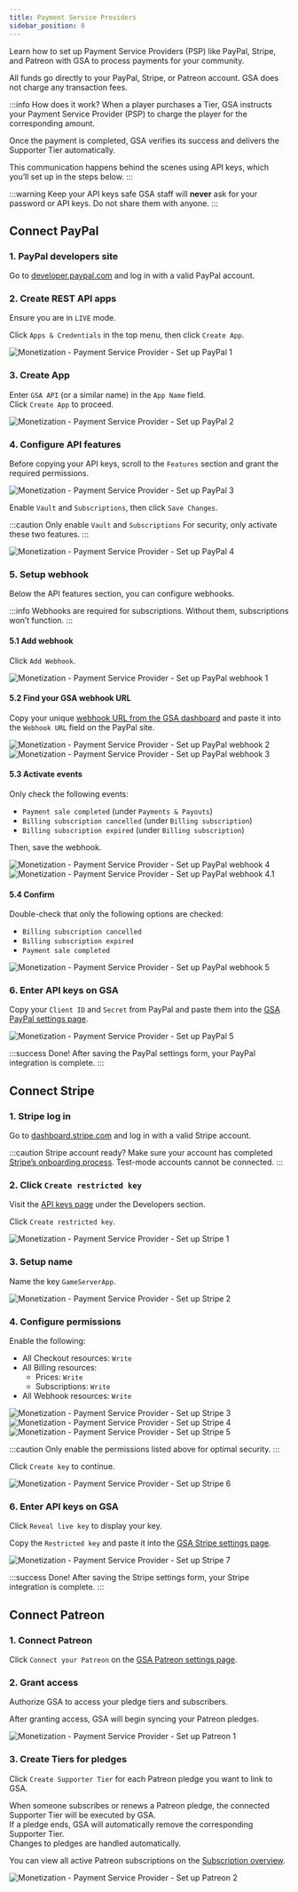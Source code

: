```yaml
---
title: Payment Service Providers
sidebar_position: 8
---
```


Learn how to set up Payment Service Providers (PSP) like PayPal, Stripe, and Patreon with GSA to process payments for your community.

All funds go directly to your PayPal, Stripe, or Patreon account. GSA does not charge any transaction fees.

:::info How does it work?
When a player purchases a Tier, GSA instructs your Payment Service Provider (PSP) to charge the player for the corresponding amount.

Once the payment is completed, GSA verifies its success and delivers the Supporter Tier automatically.

This communication happens behind the scenes using API keys, which you’ll set up in the steps below.
:::

:::warning Keep your API keys safe
GSA staff will **never** ask for your password or API keys. Do not share them with anyone.
:::

## Connect PayPal

### 1. PayPal developers site

Go to [developer.paypal.com](https://developer.paypal.com/) and log in with a valid PayPal account.

### 2. Create REST API apps

Ensure you are in `LIVE` mode.

Click `Apps & Credentials` in the top menu, then click `Create App`.

![Monetization - Payment Service Provider - Set up PayPal 1](/img/dashboard/monetization/psp/setup_paypal_1.jpg)

### 3. Create App

Enter `GSA API` (or a similar name) in the `App Name` field.  
Click `Create App` to proceed.

![Monetization - Payment Service Provider - Set up PayPal 2](/img/dashboard/monetization/psp/setup_paypal_2.jpg)

### 4. Configure API features

Before copying your API keys, scroll to the `Features` section and grant the required permissions.

![Monetization - Payment Service Provider - Set up PayPal 3](/img/dashboard/monetization/psp/setup_paypal_3.jpg)

Enable `Vault` and `Subscriptions`, then click `Save Changes`.

:::caution Only enable `Vault` and `Subscriptions`
For security, only activate these two features.
:::

![Monetization - Payment Service Provider - Set up PayPal 4](/img/dashboard/monetization/psp/setup_paypal_4.jpg)

### 5. Setup webhook

Below the API features section, you can configure webhooks.

:::info
Webhooks are required for subscriptions. Without them, subscriptions won’t function.
:::

#### 5.1 Add webhook

Click `Add Webhook`.

![Monetization - Payment Service Provider - Set up PayPal webhook 1](/img/dashboard/monetization/psp/setup_paypal_webhook_1.jpg)

#### 5.2 Find your GSA webhook URL

Copy your unique [webhook URL from the GSA dashboard](https://dash.gameserverapp.com/monetization/settings/paypal) and paste it into the `Webhook URL` field on the PayPal site.

![Monetization - Payment Service Provider - Set up PayPal webhook 2](/img/dashboard/monetization/psp/setup_paypal_webhook_2.jpg)
![Monetization - Payment Service Provider - Set up PayPal webhook 3](/img/dashboard/monetization/psp/setup_paypal_webhook_3.jpg)

#### 5.3 Activate events

Only check the following events:

- `Payment sale completed` (under `Payments & Payouts`)
- `Billing subscription cancelled` (under `Billing subscription`)
- `Billing subscription expired` (under `Billing subscription`)

Then, save the webhook.

![Monetization - Payment Service Provider - Set up PayPal webhook 4](/img/dashboard/monetization/psp/setup_paypal_webhook_4.jpg)
![Monetization - Payment Service Provider - Set up PayPal webhook 4.1](/img/dashboard/monetization/psp/setup_paypal_webhook_4_1.jpg)

#### 5.4 Confirm

Double-check that only the following options are checked:
- `Billing subscription cancelled`
- `Billing subscription expired`
- `Payment sale completed`

![Monetization - Payment Service Provider - Set up PayPal webhook 5](/img/dashboard/monetization/psp/setup_paypal_webhook_5.jpg)

### 6. Enter API keys on GSA

Copy your `Client ID` and `Secret` from PayPal and paste them into the [GSA PayPal settings page](https://dash.gameserverapp.com/monetization/settings/paypal).

![Monetization - Payment Service Provider - Set up PayPal 5](/img/dashboard/monetization/psp/setup_paypal_5.jpg)

:::success Done!
After saving the PayPal settings form, your PayPal integration is complete.
:::

## Connect Stripe

### 1. Stripe log in

Go to [dashboard.stripe.com](https://dashboard.stripe.com/) and log in with a valid Stripe account.

:::caution Stripe account ready?
Make sure your account has completed [Stripe’s onboarding process](https://dashboard.stripe.com/account/onboarding). Test-mode accounts cannot be connected.
:::

### 2. Click `Create restricted key`

Visit the [API keys page](https://dashboard.stripe.com/account/apikeys) under the Developers section.

Click `Create restricted key`.

![Monetization - Payment Service Provider - Set up Stripe 1](/img/dashboard/monetization/psp/setup_stripe_1.jpg)

### 3. Setup name

Name the key `GameServerApp`.

![Monetization - Payment Service Provider - Set up Stripe 2](/img/dashboard/monetization/psp/setup_stripe_2.jpg)

### 4. Configure permissions

Enable the following:

- All Checkout resources: `Write`
- All Billing resources:
  - Prices: `Write`
  - Subscriptions: `Write`
- All Webhook resources: `Write`

![Monetization - Payment Service Provider - Set up Stripe 3](/img/dashboard/monetization/psp/setup_stripe_3.jpg)
![Monetization - Payment Service Provider - Set up Stripe 4](/img/dashboard/monetization/psp/setup_stripe_4.jpg)
![Monetization - Payment Service Provider - Set up Stripe 5](/img/dashboard/monetization/psp/setup_stripe_5.jpg)

:::caution
Only enable the permissions listed above for optimal security.
:::

Click `Create key` to continue.

![Monetization - Payment Service Provider - Set up Stripe 6](/img/dashboard/monetization/psp/setup_stripe_6.jpg)

### 6. Enter API keys on GSA

Click `Reveal live key` to display your key.

Copy the `Restricted key` and paste it into the [GSA Stripe settings page](https://dash.gameserverapp.com/monetization/settings/stripe).

![Monetization - Payment Service Provider - Set up Stripe 7](/img/dashboard/monetization/psp/setup_stripe_7.jpg)

:::success Done!
After saving the Stripe settings form, your Stripe integration is complete.
:::

## Connect Patreon

### 1. Connect Patreon

Click `Connect your Patreon` on the [GSA Patreon settings page](https://dash.gameserverapp.com/monetization/patreon/settings).

### 2. Grant access

Authorize GSA to access your pledge tiers and subscribers.

After granting access, GSA will begin syncing your Patreon pledges.

![Monetization - Payment Service Provider - Set up Patreon 1](/img/dashboard/monetization/psp/setup_patreon_1.jpg)

### 3. Create Tiers for pledges

Click `Create Supporter Tier` for each Patreon pledge you want to link to GSA.

When someone subscribes or renews a Patreon pledge, the connected Supporter Tier will be executed by GSA.  
If a pledge ends, GSA will automatically remove the corresponding Supporter Tier.  
Changes to pledges are handled automatically.

You can view all active Patreon subscriptions on the [Subscription overview](/dashboard/monetization/getting_started#subscriptions).

![Monetization - Payment Service Provider - Set up Patreon 2](/img/dashboard/monetization/psp/setup_patreon_2.jpg)
